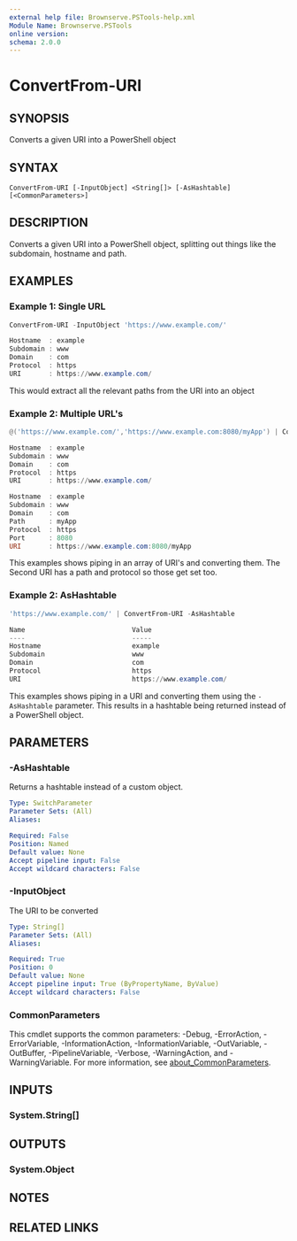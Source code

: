 ```yaml
---
external help file: Brownserve.PSTools-help.xml
Module Name: Brownserve.PSTools
online version:
schema: 2.0.0
---
```


# ConvertFrom-URI

## SYNOPSIS
Converts a given URI into a PowerShell object

## SYNTAX

```
ConvertFrom-URI [-InputObject] <String[]> [-AsHashtable] [<CommonParameters>]
```

## DESCRIPTION
Converts a given URI into a PowerShell object, splitting out things like the subdomain, hostname and path.

## EXAMPLES

### Example 1: Single URL
```powershell
ConvertFrom-URI -InputObject 'https://www.example.com/'

Hostname  : example
Subdomain : www
Domain    : com
Protocol  : https
URI       : https://www.example.com/
```

This would extract all the relevant paths from the URI into an object

### Example 2: Multiple URL's
```powershell
@('https://www.example.com/','https://www.example.com:8080/myApp') | ConvertFrom-URI

Hostname  : example
Subdomain : www
Domain    : com
Protocol  : https
URI       : https://www.example.com/

Hostname  : example
Subdomain : www
Domain    : com
Path      : myApp
Protocol  : https
Port      : 8080
URI       : https://www.example.com:8080/myApp
```

This examples shows piping in an array of URI's and converting them.
The Second URI has a path and protocol so those get set too.

### Example 2: AsHashtable
```powershell
'https://www.example.com/' | ConvertFrom-URI -AsHashtable

Name                           Value
----                           -----
Hostname                       example
Subdomain                      www
Domain                         com
Protocol                       https
URI                            https://www.example.com/
```

This examples shows piping in a URI and converting them using the `-AsHashtable` parameter.
This results in a hashtable being returned instead of a PowerShell object.

## PARAMETERS

### -AsHashtable
Returns a hashtable instead of a custom object.

```yaml
Type: SwitchParameter
Parameter Sets: (All)
Aliases:

Required: False
Position: Named
Default value: None
Accept pipeline input: False
Accept wildcard characters: False
```

### -InputObject
The URI to be converted

```yaml
Type: String[]
Parameter Sets: (All)
Aliases:

Required: True
Position: 0
Default value: None
Accept pipeline input: True (ByPropertyName, ByValue)
Accept wildcard characters: False
```

### CommonParameters
This cmdlet supports the common parameters: -Debug, -ErrorAction, -ErrorVariable, -InformationAction, -InformationVariable, -OutVariable, -OutBuffer, -PipelineVariable, -Verbose, -WarningAction, and -WarningVariable. For more information, see [about_CommonParameters](http://go.microsoft.com/fwlink/?LinkID=113216).

## INPUTS

### System.String[]
## OUTPUTS

### System.Object
## NOTES

## RELATED LINKS
